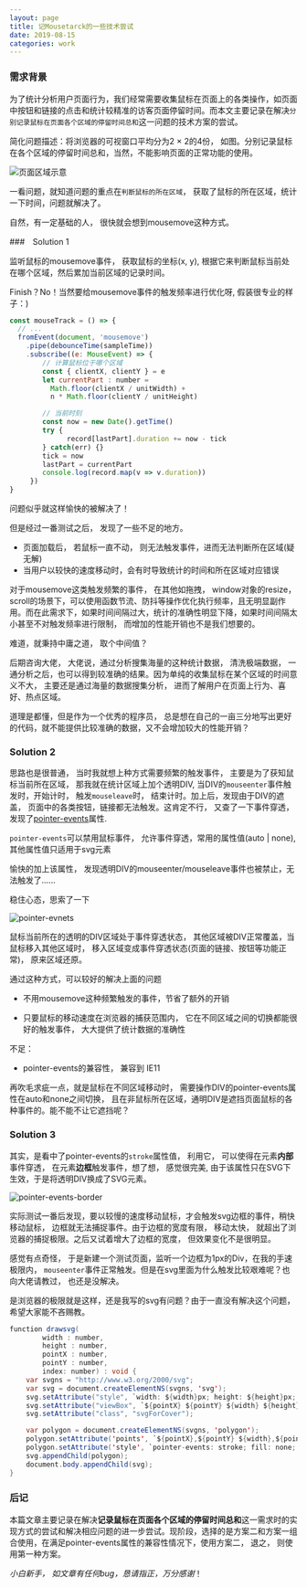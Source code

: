 ```yaml
---
layout: page
title: 记Mousetarck的一些技术尝试
date: 2019-08-15
categories: work
---
```


### 需求背景

为了统计分析用户页面行为，我们经常需要收集鼠标在页面上的各类操作，如页面中按钮和链接的点击和统计较精准的访客页面停留时间。而本文主要记录在解决`分别记录鼠标在页面各个区域的停留时间总和`这一问题的技术方案的尝试。

简化问题描述：将浏览器的可视窗口平均分为2 × 2的4份， 如图。分别记录鼠标在各个区域的停留时间总和，当然，不能影响页面的正常功能的使用。

![页面区域示意](https://p4.ssl.qhimg.com/t015e3f3cc7a907352e.png)

一看问题，就知道问题的重点在`判断鼠标的所在区域`， 获取了鼠标的所在区域，统计一下时间，问题就解决了。

自然，有一定基础的人， 很快就会想到mousemove这种方式。



###　Solution 1

监听鼠标的mousemove事件， 获取鼠标的坐标(x, y),  根据它来判断鼠标当前处在哪个区域，然后累加当前区域的记录时间。

Finish？No！当然要给mousemove事件的触发频率进行优化呀, 假装很专业的样子：)

```javascript
const mouseTrack = () => {
  // ...
  fromEvent(document, 'mousemove')
    .pipe(debounceTime(sampleTime))
    .subscribe((e: MouseEvent) => {
    	// 计算鼠标位于哪个区域
    	const { clientX, clientY } = e
        let currentPart : number = 
          Math.floor(clientX / unitWidth) + 
          n * Math.floor(clientY / unitHeight)

    	// 当前时刻
    	const now = new Date().getTime()
    	try {
        	  record[lastPart].duration += now - tick
    	} catch(err) {}
        tick = now
        lastPart = currentPart
        console.log(record.map(v => v.duration))
     })
}
````

问题似乎就这样愉快的被解决了！

但是经过一番测试之后， 发现了一些不足的地方。

+ 页面加载后， 若鼠标一直不动， 则无法触发事件，进而无法判断所在区域(疑无解)
+ 当用户以较快的速度移动时，会有时导致统计的时间和所在区域对应错误

对于mousemove这类触发频繁的事件， 在其他如拖拽， window对象的resize， scroll的场景下，可以使用函数节流、防抖等操作优化执行频率，且无明显副作用。而在此需求下，如果时间间隔过大，统计的准确性明显下降，如果时间间隔太小甚至不对触发频率进行限制， 而增加的性能开销也不是我们想要的。

难道，就秉持中庸之道， 取个中间值？

后期咨询大佬， 大佬说，通过分析搜集海量的这种统计数据， 清洗极端数据， 一通分析之后，也可以得到较准确的结果。因为单纯的收集鼠标在某个区域的时间意义不大， 主要还是通过海量的数据搜集分析， 进而了解用户在页面上行为、喜好、热点区域。

道理是都懂，但是作为一个优秀的程序员， 总是想在自己的一亩三分地写出更好的代码，就不能提供比较准确的数据，又不会增加较大的性能开销？



### Solution 2

思路也是很普通， 当时我就想上种方式需要频繁的触发事件， 主要是为了获知鼠标当前所在区域， 那我就在统计区域上加个透明DIV, 当DIV的`mouseenter`事件触发时，开始计时， 触发`mouseleave`时， 结束计时。加上后，发现由于DIV的遮盖， 页面中的各类按钮，链接都无法触发。这肯定不行， 又查了一下事件穿透， 发现了[pointer-events](https://www.w3.org/TR/SVG/interact.html#PointerEventsProperty)属性.

`pointer-events`可以禁用鼠标事件， 允许事件穿透，常用的属性值(auto | none), 其他属性值只适用于svg元素

愉快的加上该属性， 发现透明DIV的mouseenter/mouseleave事件也被禁止，无法触发了......

稳住心态，思索了一下

![pointer-evnets](https://p3.ssl.qhimg.com/t012d3f90a084507415.png)

鼠标当前所在的透明的DIV区域处于事件穿透状态， 其他区域被DIV正常覆盖，当鼠标移入其他区域时， 移入区域变成事件穿透状态(页面的链接、按钮等功能正常)， 原来区域还原。

通过这种方式，可以较好的解决上面的问题

+ 不用mousemove这种频繁触发的事件，节省了额外的开销

+ 只要鼠标的移动速度在浏览器的捕获范围内， 它在不同区域之间的切换都能很好的触发事件， 大大提供了统计数据的准确性

不足：

+ pointer-events的兼容性， 兼容到 IE11

再吹毛求疵一点，就是鼠标在不同区域移动时， 需要操作DIV的pointer-events属性在auto和none之间切换， 且在非鼠标所在区域，通明DIV是遮挡页面鼠标的各种事件的。能不能不让它遮挡呢？



### Solution 3

其实，是看中了pointer-events的`stroke`属性值， 利用它， 可以使得在元素**内部**事件穿透， 在元素**边框**触发事件，想了想， 感觉很完美,  由于该属性只在SVG下生效，于是将透明DIV换成了SVG元素。

![pointer-events-border](https://p0.ssl.qhimg.com/t01d62897a2fba37bbe.png)

实际测试一番后发现，要以较慢的速度移动鼠标，才会触发svg边框的事件，稍快移动鼠标， 边框就无法捕捉事件。由于边框的宽度有限， 移动太快， 就超出了浏览器的捕捉极限。之后又试着增大了边框的宽度， 但效果变化不是很明显。

感觉有点奇怪， 于是新建一个测试页面，监听一个边框为1px的Div，在我的手速极限内， `mouseenter`事件正常触发。但是在svg里面为什么触发比较艰难呢？也向大佬请教过， 也还是没解决。

是浏览器的极限就是这样，还是我写的svg有问题？由于一直没有解决这个问题， 希望大家能不吝赐教。

```java
function drawsvg(
        width : number, 
        height : number,
        pointX : number,
        pointY : number,
        index: number) : void {
    var svgns = "http://www.w3.org/2000/svg"; 
    var svg = document.createElementNS(svgns, 'svg'); 
    svg.setAttribute("style", `width: ${width}px; height: ${height}px; position: fixed; top: ${pointY * height}px; left: ${pointX * width}px; pointer-events: none; `);
    svg.setAttribute("viewBox", `${pointX} ${pointY} ${width} ${height}`);
    svg.setAttribute("class", "svgForCover");

    var polygon = document.createElementNS(svgns, 'polygon');
    polygon.setAttribute('points', `${pointX},${pointY} ${width},${pointY} ${width},${height} ${width},${pointY} ${pointX},${pointY}`)
    polygon.setAttribute('style', `pointer-events: stroke; fill: none; stroke: black; stroke-width: 10px; `);
    svg.appendChild(polygon);
    document.body.appendChild(svg);
}
```



### 后记

本篇文章主要记录在解决**记录鼠标在页面各个区域的停留时间总和**这一需求时的实现方式的尝试和解决相应问题的进一步尝试。现阶段，选择的是方案二和方案一组合使用，在满足pointer-events属性的兼容性情况下，使用方案二， 退之， 则使用第一种方案。

*小白新手， 如文章有任何bug，恳请指正，万分感谢*！
